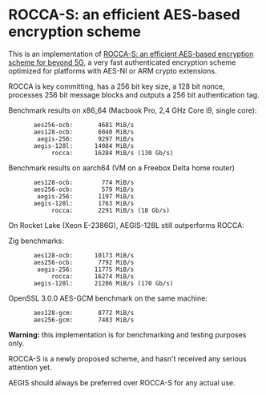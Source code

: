 # ROCCA-S: an efficient AES-based encryption scheme

This is an implementation of [ROCCA-S: an efficient AES-based encryption scheme for beyond 5G](https://www.ietf.org/archive/id/draft-nakano-rocca-s-01.html), a very fast authenticated encryption scheme optimized for platforms with AES-NI or ARM crypto extensions.

ROCCA is key committing, has a 256 bit key size, a 128 bit nonce, processes 256 bit message blocks and outputs a 256 bit authentication tag.

Benchmark results on x86_64 (Macbook Pro, 2,4 GHz Core i9, single core):

```text
       aes256-ocb:       4681 MiB/s            
       aes128-ocb:       6040 MiB/s
        aegis-256:       9297 MiB/s
       aegis-128l:      14084 MiB/s
            rocca:      16284 MiB/s (130 Gb/s)
```

Benchmark results on aarch64 (VM on a Freebox Delta home router)

```text
       aes128-ocb:        774 MiB/s
       aes256-ocb:        579 MiB/s
        aegis-256:       1197 MiB/s
       aegis-128l:       1763 MiB/s
            rocca:       2291 MiB/s (18 Gb/s)
```

On Rocket Lake (Xeon E-2386G), AEGIS-128L still outperforms ROCCA:

Zig benchmarks:

```text
       aes128-ocb:      10173 MiB/s
       aes256-ocb:       7792 MiB/s
        aegis-256:      11775 MiB/s
            rocca:      16274 MiB/s
       aegis-128l:      21206 MiB/s (170 Gb/s)
```

OpenSSL 3.0.0 AES-GCM benchmark on the same machine:

```text
       aes128-gcm:       8772 MiB/s
       aes256-gcm:       7483 MiB/s
```

**Warning:** this implementation is for benchmarking and testing purposes only.

ROCCA-S is a newly proposed scheme, and hasn't received any serious attention yet.

AEGIS should always be preferred over ROCCA-S for any actual use.
